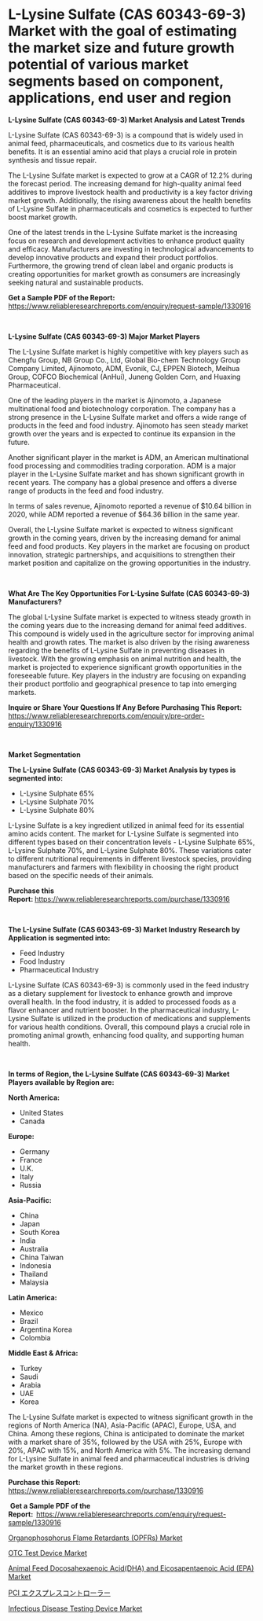 <p><h1>L-Lysine Sulfate (CAS 60343-69-3) Market with the goal of estimating the market size and future growth potential of various market segments based on component, applications, end user and region</h1></p><p><strong>L-Lysine Sulfate (CAS 60343-69-3) Market Analysis and Latest Trends</strong></p>
<p><p>L-Lysine Sulfate (CAS 60343-69-3) is a compound that is widely used in animal feed, pharmaceuticals, and cosmetics due to its various health benefits. It is an essential amino acid that plays a crucial role in protein synthesis and tissue repair.</p><p>The L-Lysine Sulfate market is expected to grow at a CAGR of 12.2% during the forecast period. The increasing demand for high-quality animal feed additives to improve livestock health and productivity is a key factor driving market growth. Additionally, the rising awareness about the health benefits of L-Lysine Sulfate in pharmaceuticals and cosmetics is expected to further boost market growth.</p><p>One of the latest trends in the L-Lysine Sulfate market is the increasing focus on research and development activities to enhance product quality and efficacy. Manufacturers are investing in technological advancements to develop innovative products and expand their product portfolios. Furthermore, the growing trend of clean label and organic products is creating opportunities for market growth as consumers are increasingly seeking natural and sustainable products.</p></p>
<p><strong>Get a Sample PDF of the Report:&nbsp;</strong> <a href="https://www.reliableresearchreports.com/enquiry/request-sample/1330916">https://www.reliableresearchreports.com/enquiry/request-sample/1330916</a></p>
<p>&nbsp;</p>
<p><strong>L-Lysine Sulfate (CAS 60343-69-3) Major Market Players</strong></p>
<p><p>The L-Lysine Sulfate market is highly competitive with key players such as Chengfu Group, NB Group Co., Ltd, Global Bio-chem Technology Group Company Limited, Ajinomoto, ADM, Evonik, CJ, EPPEN Biotech, Meihua Group, COFCO Biochemical (AnHui), Juneng Golden Corn, and Huaxing Pharmaceutical.</p><p>One of the leading players in the market is Ajinomoto, a Japanese multinational food and biotechnology corporation. The company has a strong presence in the L-Lysine Sulfate market and offers a wide range of products in the feed and food industry. Ajinomoto has seen steady market growth over the years and is expected to continue its expansion in the future.</p><p>Another significant player in the market is ADM, an American multinational food processing and commodities trading corporation. ADM is a major player in the L-Lysine Sulfate market and has shown significant growth in recent years. The company has a global presence and offers a diverse range of products in the feed and food industry.</p><p>In terms of sales revenue, Ajinomoto reported a revenue of $10.64 billion in 2020, while ADM reported a revenue of $64.36 billion in the same year.</p><p>Overall, the L-Lysine Sulfate market is expected to witness significant growth in the coming years, driven by the increasing demand for animal feed and food products. Key players in the market are focusing on product innovation, strategic partnerships, and acquisitions to strengthen their market position and capitalize on the growing opportunities in the industry.</p></p>
<p>&nbsp;</p>
<p><strong>What Are The Key Opportunities For L-Lysine Sulfate (CAS 60343-69-3) Manufacturers?</strong></p>
<p><p>The global L-Lysine Sulfate market is expected to witness steady growth in the coming years due to the increasing demand for animal feed additives. This compound is widely used in the agriculture sector for improving animal health and growth rates. The market is also driven by the rising awareness regarding the benefits of L-Lysine Sulfate in preventing diseases in livestock. With the growing emphasis on animal nutrition and health, the market is projected to experience significant growth opportunities in the foreseeable future. Key players in the industry are focusing on expanding their product portfolio and geographical presence to tap into emerging markets.</p></p>
<p><strong>Inquire or Share Your Questions If Any Before Purchasing This Report:</strong> <a href="https://www.reliableresearchreports.com/enquiry/pre-order-enquiry/1330916">https://www.reliableresearchreports.com/enquiry/pre-order-enquiry/1330916</a></p>
<p>&nbsp;</p>
<p><strong>Market Segmentation</strong></p>
<p><strong>The L-Lysine Sulfate (CAS 60343-69-3) Market Analysis by types is segmented into:</strong></p>
<p><ul><li>L-Lysine Sulphate 65%</li><li>L-Lysine Sulphate 70%</li><li>L-Lysine Sulphate 80%</li></ul></p>
<p><p>L-Lysine Sulfate is a key ingredient utilized in animal feed for its essential amino acids content. The market for L-Lysine Sulfate is segmented into different types based on their concentration levels - L-Lysine Sulphate 65%, L-Lysine Sulphate 70%, and L-Lysine Sulphate 80%. These variations cater to different nutritional requirements in different livestock species, providing manufacturers and farmers with flexibility in choosing the right product based on the specific needs of their animals.</p></p>
<p><strong>Purchase this Report:&nbsp;</strong><a href="https://www.reliableresearchreports.com/purchase/1330916">https://www.reliableresearchreports.com/purchase/1330916</a></p>
<p>&nbsp;</p>
<p><strong>The L-Lysine Sulfate (CAS 60343-69-3) Market Industry Research by Application is segmented into:</strong></p>
<p><ul><li>Feed Industry</li><li>Food Industry</li><li>Pharmaceutical Industry</li></ul></p>
<p><p>L-Lysine Sulfate (CAS 60343-69-3) is commonly used in the feed industry as a dietary supplement for livestock to enhance growth and improve overall health. In the food industry, it is added to processed foods as a flavor enhancer and nutrient booster. In the pharmaceutical industry, L-Lysine Sulfate is utilized in the production of medications and supplements for various health conditions. Overall, this compound plays a crucial role in promoting animal growth, enhancing food quality, and supporting human health.</p></p>
<p>&nbsp;</p>
<p><strong>In terms of Region, the L-Lysine Sulfate (CAS 60343-69-3) Market Players available by Region are:</strong></p>
<p>
    <p> <strong> North America: </strong>
        <ul>
            <li>United States</li>
            <li>Canada</li>
        </ul>
        </p> 
    <p> <strong> Europe: </strong>
        <ul>
            <li>Germany</li>
            <li>France</li>
            <li>U.K.</li>
            <li>Italy</li>
            <li>Russia</li>
        </ul>
        </p> 
    <p> <strong> Asia-Pacific: </strong>
        <ul>
            <li>China</li>
            <li>Japan</li>
            <li>South Korea</li>
            <li>India</li>
            <li>Australia</li>
            <li>China Taiwan</li>
            <li>Indonesia</li>
            <li>Thailand</li>
            <li>Malaysia</li>
        </ul>
        </p> 
    <p> <strong> Latin America: </strong>
        <ul>
            <li>Mexico</li>
            <li>Brazil</li>
            <li>Argentina Korea</li>
            <li>Colombia</li>
        </ul>
        </p> 
    <p> <strong> Middle East & Africa: </strong>
        <ul>
            <li>Turkey</li>
            <li>Saudi</li>
            <li>Arabia</li>
            <li>UAE</li>
            <li>Korea</li>
        </ul>
    </p>
    </p>
<p><p>The L-Lysine Sulfate market is expected to witness significant growth in the regions of North America (NA), Asia-Pacific (APAC), Europe, USA, and China. Among these regions, China is anticipated to dominate the market with a market share of 35%, followed by the USA with 25%, Europe with 20%, APAC with 15%, and North America with 5%. The increasing demand for L-Lysine Sulfate in animal feed and pharmaceutical industries is driving the market growth in these regions.</p></p>
<p><strong>Purchase this Report: </strong><a href="https://www.reliableresearchreports.com/purchase/1330916">https://www.reliableresearchreports.com/purchase/1330916</a></p>
<p>&nbsp;<strong>Get a Sample PDF of the Report:&nbsp;&nbsp;</strong><a href="https://www.reliableresearchreports.com/enquiry/request-sample/1330916">https://www.reliableresearchreports.com/enquiry/request-sample/1330916</a></p>
<p><strong></strong></p>
<p><p><a href="https://github.com/jerrycopelandthomaswsqd8q/Market-Research-Report-List-1/blob/main/organophosphorus-flame-retardants-opfrs-market.md">Organophosphorus Flame Retardants (OPFRs) Market</a></p><p><a href="https://issuu.com/reportprime-2/docs/otc-test-device-market-size-2030.pptx">OTC Test Device Market</a></p><p><a href="https://github.com/brenzgnarento/Market-Research-Report-List-1/blob/main/animal-feed-docosahexaenoic-aciddha-and-eicosapentaenoic-acid-epa-market.md">Animal Feed Docosahexaenoic Acid(DHA) and Eicosapentaenoic Acid (EPA) Market</a></p><p><a href="https://github.com/jkjreqjscoxx7/Market-Research-Report-List-1/blob/main/58379071362.md">PCI エクスプレスコントローラー</a></p><p><a href="https://issuu.com/reportprime-2/docs/infectious-disease-testing-device-market-size-2030">Infectious Disease Testing Device Market</a></p></p>